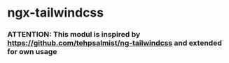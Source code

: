 # ngx-tailwindcss
### ATTENTION: This modul is inspired by https://github.com/tehpsalmist/ng-tailwindcss and extended for own usage


